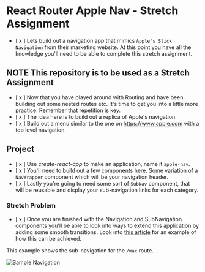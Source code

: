 # React Router Apple Nav - Stretch Assignment

- [ x ] Lets build out a navigation app that mimics `Apple's Slick Navigation` from their marketing website. At this point you have all the knowledge you'll need to be able to complete this stretch assignment.

## **NOTE** This repository is to be used as a Stretch Assignment

- [ x ] Now that you have played around with Routing and have been building out some nested routes etc. It's time to get you into a little more practice. Remember that repetition is key.
- [ x ] The idea here is to build out a replica of Apple's navigation.
- [ x ] Build out a menu similar to the one on https://www.apple.com with a top level navigation.

## Project

- [ x ] Use _create-react-app_ to make an application, name it `apple-nav`.
- [ x ] You'll need to build out a few components here. Some variation of a `NavWrapper` component which will be your navigation header.
- [ x ] Lastly you're going to need some sort of `SubNav` component, that will be reusable and display your sub-navigation links for each category.

### Stretch Problem

- [ x ] Once you are finished with the Navigation and SubNavigation components you'll be able to look into ways to extend this application by adding some smooth transitions. Look into [this article](https://hackernoon.com/animated-page-transitions-with-react-router-4-reacttransitiongroup-and-animated-1ca17bd97a1a) for an example of how this can be achieved.

This example shows the sub-navigation for the `/mac` route.

![Sample Navigation](images/sample.png)

